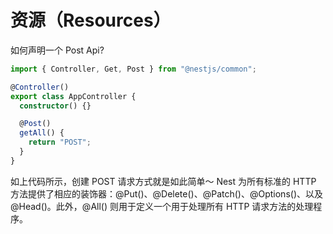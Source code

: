 # 资源（Resources）

如何声明一个 Post Api?

```typescript
import { Controller, Get, Post } from "@nestjs/common";

@Controller()
export class AppController {
  constructor() {}

  @Post()
  getAll() {
    return "POST";
  }
}
```

如上代码所示，创建 POST 请求方式就是如此简单～ Nest 为所有标准的 HTTP 方法提供了相应的装饰器：@Put()、@Delete()、@Patch()、@Options()、以及 @Head()。此外，@All() 则用于定义一个用于处理所有 HTTP 请求方法的处理程序。
